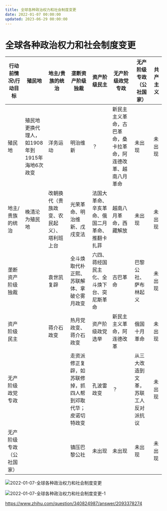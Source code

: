 ```yaml
---
title: 全球各种政治权力和社会制度变更
date: 2022-01-07 00:00:00
updated: 2023-06-29 00:00:00
---
```


# 全球各种政治权力和社会制度变更

|  行动前情况\行动目标<br/> | 殖民地<br/> | 地主/贵族的统治<br/> | 垄断资产阶级独裁<br/> | 资产阶级民主<br/> | 无产阶级政党专政<br/> | 无产阶级专政（公社国家）<br/> | 共产主义<br/> |
|-----|-----|-----|-----|-----|-----|-----|-----|
|  殖民地<br/> | 殖民地更换代理人，如1908年到1915年海地6次政变<br/> | 洋务运动<br/> | 明治维新<br/> | ？<br/> | 新民主主义革命，古巴革命，桑卡拉革命，阿连德改革、越南八月革命<br/> | 未出现<br/> | 未出现<br/> |
|  地主/贵族的统治<br/> | 晚清沦为殖民地<br/> | 改朝换代（贵族政变、农民起义）、塔利班上台<br/> | 光荣革命、明治维新、戊戌变法<br/> | 法国大革命、辛亥革命、俄国二月革命、推翻卡扎菲<br/> | 越南八月革命，西藏解放<br/> | 未出现<br/> | 未出现<br/> |
|  垄断资产阶级独裁<br/> |  | 袁世凯复辟<br/> | 全斗焕取代朴正熙、苏联解体、拿破仑雾月政变<br/> | 六四、蒋经国民主化、全斗焕下台、突尼斯革命<br/> | 古巴革命<br/> | 巴黎公社、萨布林起义<br/> | 未出现<br/> |
|  资产阶级民主<br/> |  | 蒋介石政变<br/> | 热月党政变、蒋介石政变<br/> | 资产阶级政党选举<br/> | 新民主主义革命，阿连德改革<br/> | 俄国十月革命<br/> | 未出现<br/> |
|  无产阶级政党专政<br/> |  |  | 走资派修正复辟，如苏联修掉，抓四人帮到邓取代华；皮诺切特政变<br/> | 孔波雷政变<br/> | ？<br/> | 从三大改造到文革，苏联工人反对派抗议<br/> | 未出现<br/> |
|  无产阶级专政（公社国家）<br/> |  |  | 镇压巴黎公社<br/> | 未出现<br/> | 未出现<br/> | 未出现<br/> | 未出现<br/> |

![2022-01-07-全球各种政治权力和社会制度变更](assets/2022-01-07-全球各种政治权力和社会制度变更.jpeg)

![2022-01-07-全球各种政治权力和社会制度变更-1](assets/2022-01-07-全球各种政治权力和社会制度变更-1.jpeg)

https://www.zhihu.com/question/340824987/answer/2093378274
